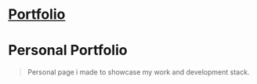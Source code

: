 <a href="https://gerardg.dev" target="blank"><h1>Portfolio</h1></a>

# Personal Portfolio

> Personal page i made to showcase my work and development stack.

